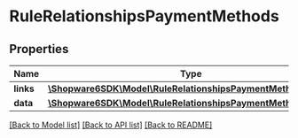 # RuleRelationshipsPaymentMethods

## Properties
Name | Type | Description | Notes
------------ | ------------- | ------------- | -------------
**links** | [**\Shopware6SDK\Model\RuleRelationshipsPaymentMethodsLinks**](RuleRelationshipsPaymentMethodsLinks.md) |  | [optional] 
**data** | [**\Shopware6SDK\Model\RuleRelationshipsPaymentMethodsData[]**](RuleRelationshipsPaymentMethodsData.md) |  | [optional] 

[[Back to Model list]](../../README.md#documentation-for-models) [[Back to API list]](../../README.md#documentation-for-api-endpoints) [[Back to README]](../../README.md)

